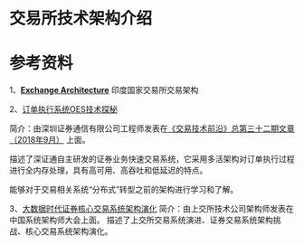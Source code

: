 # 交易所技术架构介绍



# 参考资料

1、[**Exchange Architecture**](https://medium.com/@sanchety.deepak/exchange-architecture-fbec72643df6)  印度国家交易所交易架构

2、[订单执行系统OES技术探秘](https://istock.ssetech.com.cn/wiki/doku.php?id=service:techmag:201809_032:06)

简介：由深圳证券通信有限公司工程师发表在[《交易技术前沿》总第三十二期文章（2018年9月）](https://istock.ssetech.com.cn/wiki/doku.php?id=service:techmag:201809_032:start) 上面。

描述了深证通自主研发的证券业务快速交易系统，它采用多活架构对订单执行过程进行全内存处理，具有高可用、高吞吐和低延迟的特点。

能够对于交易相关系统“分布式”转型之前的架构进行学习和了解。

3、[大数据时代证券核心交易系统架构演化](https://blog.51cto.com/u_14637492/5509267)
简介：由上交所技术公司架构师发表在中国系统架构师大会上面。
描述了上交所交易系统演进、证券交易系统架构挑战、核心交易系统架构演化。

